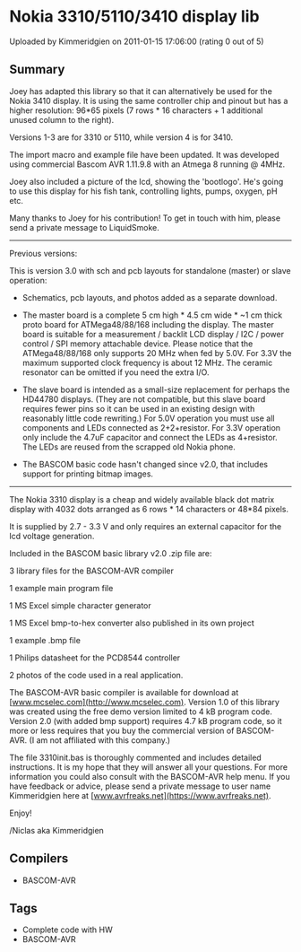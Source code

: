 # Nokia 3310/5110/3410 display lib

Uploaded by Kimmeridgien on 2011-01-15 17:06:00 (rating 0 out of 5)

## Summary

Joey has adapted this library so that it can alternatively be used for the Nokia 3410 display. It is using the same controller chip and pinout but has a higher resolution: 96*65 pixels (7 rows * 16 characters + 1 additional unused column to the right). 


Versions 1-3 are for 3310 or 5110, while version 4 is for 3410.


The import macro and example file have been updated. It was developed using commercial Bascom AVR 1.11.9.8 with an Atmega 8 running @ 4MHz. 


Joey also included a picture of the lcd, showing the 'bootlogo'. He's going to use this display for his fish tank, controlling lights, pumps, oxygen, pH etc. 


Many thanks to Joey for his contribution! To get in touch with him, please send a private message to LiquidSmoke.


----


Previous versions:


This is version 3.0 with sch and pcb layouts for standalone (master) or slave operation:


* Schematics, pcb layouts, and photos added as a separate download.


* The master board is a complete 5 cm high * 4.5 cm wide * ~1 cm thick proto board for ATMega48/88/168 including the display. The master board is suitable for a measurement / backlit LCD display / I2C / power control / SPI memory attachable device. Please notice that the ATMega48/88/168 only supports 20 MHz when fed by 5.0V. For 3.3V the maximum supported clock frequency is about 12 MHz. The ceramic resonator can be omitted if you need the extra I/O.


* The slave board is intended as a small-size replacement for perhaps the HD44780 displays. (They are not compatible, but this slave board requires fewer pins so it can be used in an existing design with reasonably little code rewriting.) For 5.0V operation you must use all components and LEDs connected as 2+2+resistor. For 3.3V operation only include the 4.7uF capacitor and connect the LEDs as 4+resistor. The LEDs are reused from the scrapped old Nokia phone.


* The BASCOM basic code hasn't changed since v2.0, that includes support for printing bitmap images.


---


The Nokia 3310 display is a cheap and widely available black dot matrix display with 4032 dots arranged as 6 rows * 14 characters or 48*84 pixels.


It is supplied by 2.7 - 3.3 V and only requires an external capacitor for the lcd voltage generation.


Included in the BASCOM basic library v2.0 .zip file are:  

3 library files for the BASCOM-AVR compiler  

1 example main program file  

1 MS Excel simple character generator  

1 MS Excel bmp-to-hex converter also published in its own project  

1 example .bmp file  

1 Philips datasheet for the PCD8544 controller  

2 photos of the code used in a real application.


The BASCOM-AVR basic compiler is available for download at [www.mcselec.com](http://www.mcselec.com). Version 1.0 of this library was created using the free demo version limited to 4 kB program code. Version 2.0 (with added bmp support) requires 4.7 kB program code, so it more or less requires that you buy the commercial version of BASCOM-AVR. (I am not affiliated with this company.)


The file 3310init.bas is thoroughly commented and includes detailed instructions. It is my hope that they will answer all your questions. For more information you could also consult with the BASCOM-AVR help menu. If you have feedback or advice, please send a private message to user name Kimmeridgien here at [www.avrfreaks.net](https://www.avrfreaks.net).


Enjoy!


/Niclas aka Kimmeridgien

## Compilers

- BASCOM-AVR

## Tags

- Complete code with HW
- BASCOM-AVR
